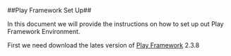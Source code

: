 ##Play Framework Set Up##

In this document we will provide the instructions on how to set up out Play Framework Environment.

First we need download the lates version of [Play Framework](https://www.playframework.com/download) 2.3.8
